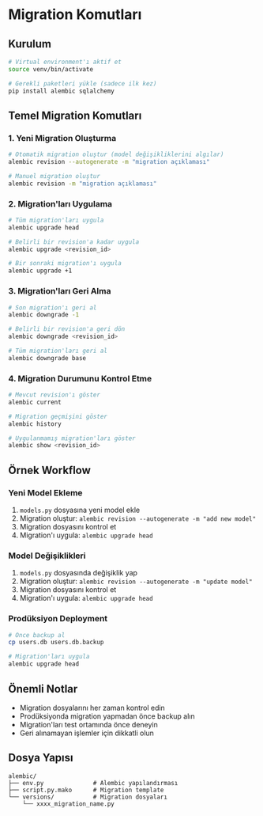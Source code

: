 # Migration Komutları

## Kurulum
```bash
# Virtual environment'ı aktif et
source venv/bin/activate

# Gerekli paketleri yükle (sadece ilk kez)
pip install alembic sqlalchemy
```

## Temel Migration Komutları

### 1. Yeni Migration Oluşturma
```bash
# Otomatik migration oluştur (model değişikliklerini algılar)
alembic revision --autogenerate -m "migration açıklaması"

# Manuel migration oluştur
alembic revision -m "migration açıklaması"
```

### 2. Migration'ları Uygulama
```bash
# Tüm migration'ları uygula
alembic upgrade head

# Belirli bir revision'a kadar uygula
alembic upgrade <revision_id>

# Bir sonraki migration'ı uygula
alembic upgrade +1
```

### 3. Migration'ları Geri Alma
```bash
# Son migration'ı geri al
alembic downgrade -1

# Belirli bir revision'a geri dön
alembic downgrade <revision_id>

# Tüm migration'ları geri al
alembic downgrade base
```

### 4. Migration Durumunu Kontrol Etme
```bash
# Mevcut revision'ı göster
alembic current

# Migration geçmişini göster
alembic history

# Uygulanmamış migration'ları göster
alembic show <revision_id>
```

## Örnek Workflow

### Yeni Model Ekleme
1. `models.py` dosyasına yeni model ekle
2. Migration oluştur: `alembic revision --autogenerate -m "add new model"`
3. Migration dosyasını kontrol et
4. Migration'ı uygula: `alembic upgrade head`

### Model Değişiklikleri
1. `models.py` dosyasında değişiklik yap
2. Migration oluştur: `alembic revision --autogenerate -m "update model"`
3. Migration dosyasını kontrol et
4. Migration'ı uygula: `alembic upgrade head`

### Prodüksiyon Deployment
```bash
# Önce backup al
cp users.db users.db.backup

# Migration'ları uygula
alembic upgrade head
```

## Önemli Notlar

- Migration dosyalarını her zaman kontrol edin
- Prodüksiyonda migration yapmadan önce backup alın
- Migration'ları test ortamında önce deneyin
- Geri alınamayan işlemler için dikkatli olun

## Dosya Yapısı
```
alembic/
├── env.py              # Alembic yapılandırması
├── script.py.mako      # Migration template
└── versions/           # Migration dosyaları
    └── xxxx_migration_name.py
```
